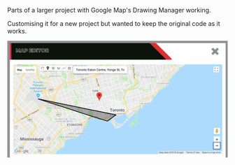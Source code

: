 Parts of a larger project with Google Map's Drawing Manager working.

Customising it for a new project but wanted to keep the original code as it works.

![screenshot](https://github.com/johnantoni/react-google-maps-with-drawing-manager/blob/master/screen-shot.png)
